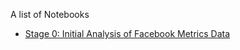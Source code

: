 A list of Notebooks

- [Stage 0: Initial Analysis of Facebook Metrics Data](stage-0-initial-analysis-of-facebook-metrics-data.ipynb)
